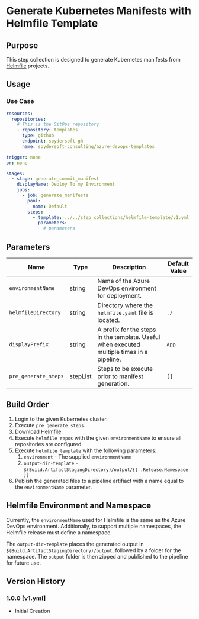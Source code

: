 # Generate Kubernetes Manifests with Helmfile Template

## Purpose

This step collection is designed to generate Kubernetes manifests from [Helmfile][1] projects.

## Usage

### Use Case

```yaml
resources:
  repositories:
    # This is the GitOps repository
    - repository: templates
      type: github
      endpoint: spydersoft-gh
      name: spydersoft-consulting/azure-devops-templates

trigger: none
pr: none

stages:
  - stage: generate_commit_manifest
    displayName: Deploy To my Environment
    jobs:
      - job: generate_manifests
        pool:
          name: Default
        steps:
          - template: ../../step_collections/helmfile-template/v1.yml
            parameters:
              # parameters
```

## Parameters

| Name                 | Type     | Description                                                                                | Default Value |
| -------------------- | -------- | ------------------------------------------------------------------------------------------ | ------------- |
| `environmentName`    | string   | Name of the Azure DevOps environment for deployment.                                       |               |
| `helmfileDirectory`  | string   | Directory where the `helmfile.yaml` file is located.                                       | `./`          |
| `displayPrefix`      | string   | A prefix for the steps in the template. Useful when executed multiple times in a pipeline. | `App`         |
| `pre_generate_steps` | stepList | Steps to be execute prior to manifest generation.                                          | `[]`          |

## Build Order

1. Login to the given Kubernetes cluster.
2. Execute `pre_generate_steps`.
3. Download [Helmfile][1].
4. Execute `helmfile repos` with the given `environmentName` to ensure all repositories are configured.
5. Execute `helmfile template` with the following parameters:
   1. `environment` - The supplied `environmentName`
   2. `output-dir-template` - `$(Build.ArtifactStagingDirectory)/output/{{ .Release.Namespace }}`
6. Publish the generated files to a pipeline artifiact with a name equal to the `environmentName` parameter.

## Helmfile Environment and Namespace

Currently, the `environmentName` used for Helmfile is the same as the Azure DevOps environment. Additionally, to support multiple namespaces, the Helmfile release must define a namespace.

The `output-dir-template` places the generated output in `$(Build.ArtifactStagingDirectory)/output`, followed by a folder for the namespace. The `output` folder is then zipped and published to the pipeline for future use.

## Version History

### 1.0.0 \[v1.yml\]

- Initial Creation

[1]: https://helmfile.readthedocs.io/en/latest/ "Helmfile Documenation"
